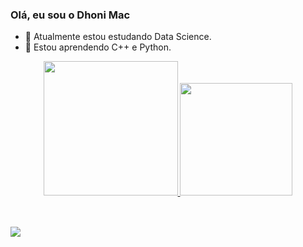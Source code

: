 ### Olá, eu sou o Dhoni Mac
- 🔭 Atualmente estou estudando Data Science.
- 🌱 Estou aprendendo C++ e Python.

<div align="center">
  <a href="https://github.com/dhonimac">
  <img height="215em" src="https://github-readme-stats.vercel.app/api?username=dhonimac&show_icons=true&theme=tokyonight&include_all_commits=true&count_private=true"/>
  <img height="180em" src="https://github-readme-stats.vercel.app/api/top-langs/?username=dhonimac&layout=compact&langs_count=7&theme=tokyonight"/>
</div>
  <div style="display: inline_block"><br>
</div>
  
  ##
  
 <div>
  <a href="https://www.linkedin.com/in/dhonifer-macalossi-desenvolvedor/" target="_blank"><img src="https://img.shields.io/badge/-LinkedIn-%230077B5?style=for-the-badge&logo=linkedin&logoColor=white" target="_blank"></a> 
  
 </div>

